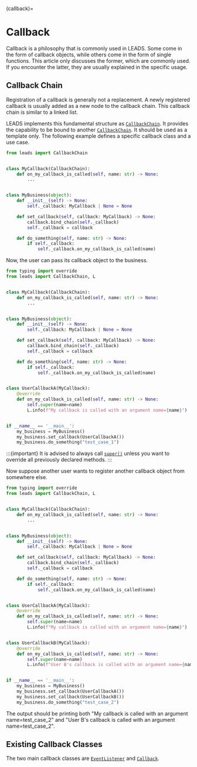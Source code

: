 (callback)=

# Callback

Callback is a philosophy that is commonly used in LEADS. Some come in the form of callback objects, while others come
in the form of single functions. This article only discusses the former, which are commonly used. If you encounter the
latter, they are usually explained in the specific usage.

## Callback Chain

Registration of a callback is generally not a replacement. A newly registered callback is usually added as a new node to
the callback chain. This callback chain is similar to a linked list.

LEADS implements this fundamental structure as [`CallbackChain`](#leads.callback.CallbackChain). It provides the
capability to be bound to another [`CallbackChain`](#leads.callback.CallbackChain). It should be used as a template
only. The following example defines a specific callback class and a use case.

```python
from leads import CallbackChain


class MyCallback(CallbackChain):
    def on_my_callback_is_called(self, name: str) -> None:
        ...


class MyBusiness(object):
    def __init__(self) -> None:
        self._callback: MyCallback | None = None

    def set_callback(self, callback: MyCallback) -> None:
        callback.bind_chain(self._callback)
        self._callback = callback

    def do_something(self, name: str) -> None:
        if self._callback:
            self._callback.on_my_callback_is_called(name)
```

Now, the user can pass its callback object to the business.

```python
from typing import override
from leads import CallbackChain, L


class MyCallback(CallbackChain):
    def on_my_callback_is_called(self, name: str) -> None:
        ...


class MyBusiness(object):
    def __init__(self) -> None:
        self._callback: MyCallback | None = None

    def set_callback(self, callback: MyCallback) -> None:
        callback.bind_chain(self._callback)
        self._callback = callback

    def do_something(self, name: str) -> None:
        if self._callback:
            self._callback.on_my_callback_is_called(name)


class UserCallbackA(MyCallback):
    @override
    def on_my_callback_is_called(self, name: str) -> None:
        self.super(name=name)
        L.info(f"My callback is called with an argument name={name}")


if __name__ == '__main__':
    my_business = MyBusiness()
    my_business.set_callback(UserCallbackA())
    my_business.do_something("test_case_1")
```

:::{important}
It is advised to always call [`super()`](#leads.callback.CallbackChain.super) unless you want to override all previously
declared methods.
:::

Now suppose another user wants to register another callback object from somewhere else.

```python
from typing import override
from leads import CallbackChain, L


class MyCallback(CallbackChain):
    def on_my_callback_is_called(self, name: str) -> None:
        ...


class MyBusiness(object):
    def __init__(self) -> None:
        self._callback: MyCallback | None = None

    def set_callback(self, callback: MyCallback) -> None:
        callback.bind_chain(self._callback)
        self._callback = callback

    def do_something(self, name: str) -> None:
        if self._callback:
            self._callback.on_my_callback_is_called(name)


class UserCallbackA(MyCallback):
    @override
    def on_my_callback_is_called(self, name: str) -> None:
        self.super(name=name)
        L.info(f"My callback is called with an argument name={name}")


class UserCallbackB(MyCallback):
    @override
    def on_my_callback_is_called(self, name: str) -> None:
        self.super(name=name)
        L.info(f"User B's callback is called with an argument name={name}")


if __name__ == '__main__':
    my_business = MyBusiness()
    my_business.set_callback(UserCallbackA())
    my_business.set_callback(UserCallbackB())
    my_business.do_something("test_case_2")
```

The output should be printing both "My callback is called with an argument name=test_case_2" and "User B's callback is
called with an argument name=test_case_2".

## Existing Callback Classes

The two main callback classes are [`EventListener`](#leads.event.EventListener) and
[`Callback`](#leads.comm.prototype.Callback).